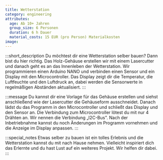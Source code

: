 ```yaml
---
title: Wetterstation
category: engineering
attributes:
  age: Ab 10+ Jahren
  group_size: 6 Personen
  duration: 6 h Dauer
  material_costs: 15 EUR (pro Person) Materialkosten
image:
---
```

:::short_description
Du möchtest dir eine Wetterstation selber bauen? Dann bist du hier richtig. Das Holz-Gehäuse erstellen wir mit einem Lasercutter und danach geht es an das Innenleben der Wetterstation. Wir programmieren einen Arduino NANO und verbinden einen Sensor und ein Display mit den Microcontroller. Das Display zeigt dir die Temperatur, die Luftfeuchte und den Luftdruck an, dabei werden die Sensorwerte in regelmäßigen Abständen aktualisiert.
:::

:::message
Du kannst dir eine Vorlage für das Gehäuse erstellen und siehst anschließend wie der Lasercutter die Gehäuseform ausschneidet. Danach lädst du das Programm in den Microcontroller und schließt das Display und den Sensor an. Die Verbindung zum Microcontroller lötest du mit nur 4 Drähten an. Wir nennen die Verbindung „I2C-Bus". Nach der Inbetriebnahme kannst du noch Änderungen im Programm vornehmen und die Anzeige im Display anpassen.
:::

:::special_notes
Etwas selber zu bauen ist ein tolles Erlebnis und die Wetterstation kannst du mit nach Hause nehmen. Vielleicht inspiriert dich das Erlernte und du hast Lust auf ein weiteres Projekt. Wir helfen dir dabei.
:::
